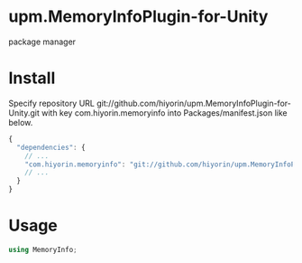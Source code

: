 # upm.MemoryInfoPlugin-for-Unity
package manager


# Install
Specify repository URL git://github.com/hiyorin/upm.MemoryInfoPlugin-for-Unity.git with key com.hiyorin.memoryinfo into Packages/manifest.json like below.
```javascript
{
  "dependencies": {
    // ...
    "com.hiyorin.memoryinfo": "git://github.com/hiyorin/upm.MemoryInfoPlugin-for-Unity.git",
    // ...
  }
}
```


# Usage
```cs
using MemoryInfo;
```
